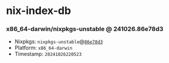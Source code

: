 # nix-index-db
### x86_64-darwin/nixpkgs-unstable @ 241026.86e78d3
- Nixpkgs: `nixpkgs-unstable`@[`86e78d3`](https://github.com/NixOS/nixpkgs/commit/86e78d3d2084ff87688da662cf78c2af085d8e73)
- Platform: `x86_64-darwin`
- Timestamp: `20241026220523`
